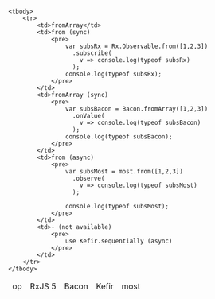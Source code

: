 <table>
    <thead>
        <tr>
            <td>op</td>
            <td>RxJS 5</td>
            <td>Bacon</td>
            <td>Kefir</td>
            <td>most</td>
        </tr>
    </thead>

    <tbody>
        <tr>
            <td>fromArray</td>
            <td>from (sync)
                <pre>
                    var subsRx = Rx.Observable.from([1,2,3])
                      .subscribe(
                        v => console.log(typeof subsRx)
                      );
                    console.log(typeof subsRx);
                </pre>
            </td>
            <td>fromArray (sync)
                <pre>
                    var subsBacon = Bacon.fromArray([1,2,3])
                      .onValue(
                        v => console.log(typeof subsBacon)
                      );
                    console.log(typeof subsBacon);
                </pre>
            </td>
            <td>from (async)
                <pre>
                    var subsMost = most.from([1,2,3])
                      .observe(
                        v => console.log(typeof subsMost)
                      );
                    
                    console.log(typeof subsMost);
                </pre>
            </td>
            <td>- (not available)
                <pre>
                    use Kefir.sequentially (async)
                </pre>
            </td>
        </tr>
    </tbody>
</table>
